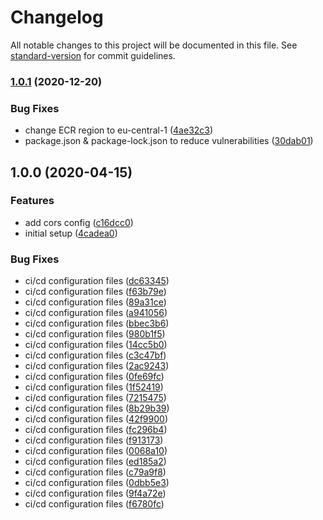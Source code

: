 # Changelog

All notable changes to this project will be documented in this file. See [standard-version](https://github.com/conventional-changelog/standard-version) for commit guidelines.

### [1.0.1](https://github.com/boale/quoteAppAPI/compare/v1.0.0...v1.0.1) (2020-12-20)


### Bug Fixes

* change ECR region to eu-central-1 ([4ae32c3](https://github.com/boale/quoteAppAPI/commit/4ae32c3d933ee04f7797d159b93b3287ea4385de))
* package.json & package-lock.json to reduce vulnerabilities ([30dab01](https://github.com/boale/quoteAppAPI/commit/30dab0136fd2e410a056dab6926c10c8e478d9e5))

## 1.0.0 (2020-04-15)


### Features

* add cors config ([c16dcc0](https://github.com/boale/quoteAppAPI/commit/c16dcc08c2033bb6da1e65dba8d2032576096537))
* initial setup ([4cadea0](https://github.com/boale/quoteAppAPI/commit/4cadea07ea43a2b7cde1698becbb93fdb63dfd5b))


### Bug Fixes

* ci/cd configuration files ([dc63345](https://github.com/boale/quoteAppAPI/commit/dc63345ef8e2d94544faccd0b7a48adb59e76e5d))
* ci/cd configuration files ([f63b79e](https://github.com/boale/quoteAppAPI/commit/f63b79e1b5461a99cfdecdc03552a3d382ac3dfc))
* ci/cd configuration files ([89a31ce](https://github.com/boale/quoteAppAPI/commit/89a31ce4c71444494beafe5b543a570215332b11))
* ci/cd configuration files ([a941056](https://github.com/boale/quoteAppAPI/commit/a94105698319fdad2f3bbee2db5ba18f34d38cce))
* ci/cd configuration files ([bbec3b6](https://github.com/boale/quoteAppAPI/commit/bbec3b6d05ad49fbf2a259ff9daeab0da896129c))
* ci/cd configuration files ([980b1f5](https://github.com/boale/quoteAppAPI/commit/980b1f5ca55ed53dbc44f9a97e8aa6104fb380de))
* ci/cd configuration files ([14cc5b0](https://github.com/boale/quoteAppAPI/commit/14cc5b039f06361acc96b6862758a35893a2ce76))
* ci/cd configuration files ([c3c47bf](https://github.com/boale/quoteAppAPI/commit/c3c47bfcc154144ee695f821d6562f4ad65d6d66))
* ci/cd configuration files ([2ac9243](https://github.com/boale/quoteAppAPI/commit/2ac9243ebebe142bb34b5648941d2a2c8af33b20))
* ci/cd configuration files ([0fe69fc](https://github.com/boale/quoteAppAPI/commit/0fe69fcd37af998a496a8093301ff1459a6f8bc7))
* ci/cd configuration files ([1f52419](https://github.com/boale/quoteAppAPI/commit/1f52419808760d02229acdceb18c129c8fd6f049))
* ci/cd configuration files ([7215475](https://github.com/boale/quoteAppAPI/commit/721547513e3b1c62eabfeb3480d2e966c52df43e))
* ci/cd configuration files ([8b29b39](https://github.com/boale/quoteAppAPI/commit/8b29b3966385cdcb9f5f4a93b98c3b8acf9f855c))
* ci/cd configuration files ([42f9900](https://github.com/boale/quoteAppAPI/commit/42f99000cea5df373b34abf91df51f6c0302f917))
* ci/cd configuration files ([fc296b4](https://github.com/boale/quoteAppAPI/commit/fc296b4a34efd1a7693efcba0db1b1edbdc77db1))
* ci/cd configuration files ([f913173](https://github.com/boale/quoteAppAPI/commit/f913173d6f2e4405d0376ae931507a2a62739f88))
* ci/cd configuration files ([0068a10](https://github.com/boale/quoteAppAPI/commit/0068a10f644fb260ad314ea15845c8ebda88c8c3))
* ci/cd configuration files ([ed185a2](https://github.com/boale/quoteAppAPI/commit/ed185a2a4e2360bd98d4a8d6b28f37c7cd316749))
* ci/cd configuration files ([c79a9f8](https://github.com/boale/quoteAppAPI/commit/c79a9f87865acaf0166c656a4b2232f5ceb45a7c))
* ci/cd configuration files ([0dbb5e3](https://github.com/boale/quoteAppAPI/commit/0dbb5e3ba202fd801f95dc7d2cc5977cd1ad44cd))
* ci/cd configuration files ([9f4a72e](https://github.com/boale/quoteAppAPI/commit/9f4a72e32fe9ae6acc8609fa82b8fab14505104e))
* ci/cd configuration files ([f6780fc](https://github.com/boale/quoteAppAPI/commit/f6780fc3ebf10a07e379c66531efc7d60b21e26d))
